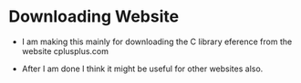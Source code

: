 Downloading Website
=======================
- I am making this mainly for downloading the C library eference from the website cplusplus.com

- After I am done I think it might be useful for other websites also.